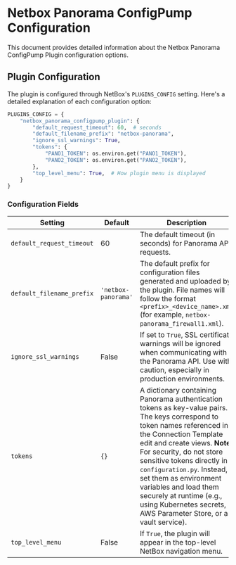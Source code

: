 # Netbox Panorama ConfigPump Configuration

This document provides detailed information about the Netbox Panorama ConfigPump Plugin configuration options.

## Plugin Configuration

The plugin is configured through NetBox's `PLUGINS_CONFIG` setting. Here's a detailed explanation of each configuration option:
```python
PLUGINS_CONFIG = {
    "netbox_panorama_configpump_plugin": {
        "default_request_timeout": 60,  # seconds
        "default_filename_prefix": "netbox-panorama",
        "ignore_ssl_warnings": True,
        "tokens": {
            "PANO1_TOKEN": os.environ.get("PANO1_TOKEN"),
            "PANO2_TOKEN": os.environ.get("PANO2_TOKEN"),
        },
        "top_level_menu": True,  # How plugin menu is displayed
    }
}
```

### Configuration Fields

| Setting                   | Default             | Description |
|---------------------------|---------------------|-------------|
| `default_request_timeout` | 60                  | The default timeout (in seconds) for Panorama API requests. |
| `default_filename_prefix` | `'netbox-panorama'` | The default prefix for configuration files generated and uploaded by the plugin. File names will follow the format `<prefix>_<device_name>.xml` (for example, `netbox-panorama_firewall1.xml`). |
| `ignore_ssl_warnings`     | False               | If set to `True`, SSL certificate warnings will be ignored when communicating with the Panorama API. Use with caution, especially in production environments. |
| `tokens`                  | `{}`                | A dictionary containing Panorama authentication tokens as key-value pairs. The keys correspond to token names referenced in the Connection Template edit and create views. **Note:** For security, do not store sensitive tokens directly in `configuration.py`. Instead, set them as environment variables and load them securely at runtime (e.g., using Kubernetes secrets, AWS Parameter Store, or a vault service). |
| `top_level_menu`          | False               | If `True`, the plugin will appear in the top-level NetBox navigation menu. |
